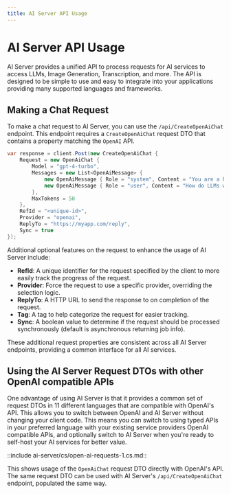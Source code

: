 ```yaml
---
title: AI Server API Usage
---
```


# AI Server API Usage

AI Server provides a unified API to process requests for AI services to access LLMs, Image Generation, Transcription, and more. The API is designed to be simple to use and easy to integrate into your applications providing many supported languages and frameworks.

## Making a Chat Request

To make a chat request to AI Server, you can use the `/api/CreateOpenAiChat` endpoint. This endpoint requires a `CreateOpenAiChat` request DTO that contains a property matching the `OpenAI` API.

```csharp
var response = client.Post(new CreateOpenAiChat {
    Request = new OpenAiChat {
        Model = "gpt-4-turbo",
        Messages = new List<OpenAiMessage> {
            new OpenAiMessage { Role = "system", Content = "You are a helpful AI assistant." },
            new OpenAiMessage { Role = "user", Content = "How do LLMs work?" }
        },
        MaxTokens = 50
    },
    RefId = "<unique-id>",
    Provider = "openai",
    ReplyTo = "https://myapp.com/reply",
    Sync = true
});
```

Additional optional features on the request to enhance the usage of AI Server include:

- **RefId**: A unique identifier for the request specified by the client to more easily track the progress of the request.
- **Provider**: Force the request to use a specific provider, overriding the selection logic.
- **ReplyTo**: A HTTP URL to send the response to on completion of the request.
- **Tag**: A tag to help categorize the request for easier tracking.
- **Sync**: A boolean value to determine if the request should be processed synchronously (default is asynchronous returning job info).

These additional request properties are consistent across all AI Server endpoints, providing a common interface for all AI services.

## Using the AI Server Request DTOs with other OpenAI compatible APIs

One advantage of using AI Server is that it provides a common set of request DTOs in 11 different languages that are compatible with OpenAI's API. This allows you to switch between OpenAI and AI Server without changing your client code.
This means you can switch to using typed APIs in your preferred language with your existing service providers OpenAI compatible APIs, and optionally switch to AI Server when you're ready to self-host your AI services for better value.

::include ai-server/cs/open-ai-requests-1.cs.md::

This shows usage of the `OpenAiChat` request DTO directly with OpenAI's API. The same request DTO can be used with AI Server's `/api/CreateOpenAiChat` endpoint, populated the same way.


